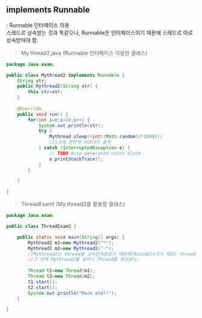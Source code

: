 ## implements Runnable
: Runnable 인터페이스 이용 </br> 스레드르 상속받는 것과 똑같으나, Runnable은 인터페이스이기 때문에 스레드르 따로 상속받아야 함.
>My thread2.java (Runnable 인터페이스 이용한 클래스)
```java
package Java.exam;

public class Mythread2 implements Runnable {
	String str;
	public Mythread2(String str) {
		this.str=str;
	}
	
	@Override
	public void run() {
		for(int i=0;i<10;i++) {
			System.out.println(str);
			try {
				Mythread.sleep((int)(Math.random()*1000));
				//1초에 한번씩 쉬었다가 출력 
			} catch (InterruptedException e) {
				// TODO Auto-generated catch block
				e.printStackTrace();
			}
		}

	}

}
```
>ThreadExam1 (My thread2를 활용할 클래스)
```java
package Java.exam;

public class ThreadExam2 {

	public static void main(String[] args) {
		Mythread2 m1=new Mythread2("*");
		Mythread2 m2=new Mythread2("-");
		//Mythread2는 thread를 상속받지않았기 때문에(Runnable이기 때문) thread를 생성하고
		//그 안에 Mythread2를 넣어서 Thread를 생성한다.
		
		Thread t1=new Thread(m1);
		Thread t2=new Thread(m2);
		t1.start();
		t2.start();
		System.out.println("Main end!!");
	}

}
```
